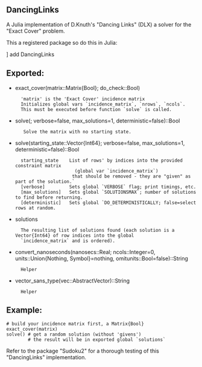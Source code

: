 ## DancingLinks

A Julia implementation of D.Knuth's "Dancing Links" (DLX) a solver for the
"Exact Cover" problem.

This a registered package so do this in Julia:

] add DancingLinks
## Exported:
+ exact_cover(matrix::Matrix{Bool}; do_check::Bool) 

        'matrix' is the 'Exact Cover' incidence matrix
        Initializes global vars `incidence_matrix`, `nrows`, `ncols`.
        This must be executed before function `solve` is called.
+ solve(; verbose=false, max_solutions=1, deterministic=false)::Bool

         Solve the matrix with no starting state.
+ solve(starting_state::Vector{Int64}; verbose=false, max_solutions=1, deterministic=false)::Bool

        starting_state    List of rows' by indices into the provided constraint matrix 
                            (global var `incidence_matrix`)
                           that should be removed - they are "given" as part of the solution.`
        [verbose]         Sets global `VERBOSE` flag; print timings, etc.
        [max_solutions]   Sets global `SOLUTIONSMAX`; number of solutions to find before returning.
        [deterministic]   Sets global `DO_DETERMINISTICALLY; false=select rows at random.
        
+ solutions

        The resulting list of solutions found (each solution is a Vector{Int64} of row indices into the global
        `incidence_matrix` and is ordered).
+ convert_nanoseconds(nanosecs::Real; ncols::Integer=0, units::Union{Nothing, Symbol}=nothing, omitunits::Bool=false)::String

        Helper
+ vector_sans_type(vec::AbstractVector)::String

        Helper
## Example:  
    # build your incidence matrix first, a Matrix{Bool}
    exact_cover(matrix)
    solve() # get a random solution (without 'givens')
            # the result will be in exported global `solutions`

Refer to the package "Sudoku2" for a thorough testing of this "DancingLinks" implementation.
